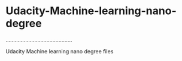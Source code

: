 # Udacity-Machine-learning-nano-degree

............................................

Udacity Machine learning nano degree files
